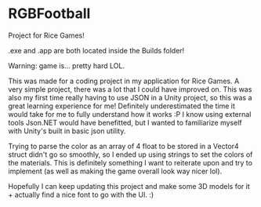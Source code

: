 # RGBFootball
 Project for Rice Games!

.exe and .app are both located inside the Builds folder!

Warning: game is... pretty hard LOL.

This was made for a coding project in my application for Rice Games. A very simple project, there was a lot that I could have improved on. 
This was also my first time really having to use JSON in a Unity project, so this was a great learning experience for me! Definitely underestimated the time it would take for me to fully understand how it works :P
I know using external tools Json.NET would have benefitted, but I wanted to familiarize myself with Unity's built in basic json utility. 

Trying to parse the color as an array of 4 float to be stored in a Vector4 struct didn't go so smoothly, so I ended up using strings to set the colors of the materials. This is definitely something I want to reiterate upon and try to implement (as well as making the game overall look way nicer lol).

Hopefully I can keep updating this project and make some 3D models for it + actually find a nice font to go with the UI. :)